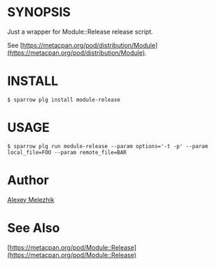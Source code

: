 # SYNOPSIS

Just a wrapper for Module::Release release script.

See [https://metacpan.org/pod/distribution/Module](https://metacpan.org/pod/distribution/Module).

# INSTALL

    $ sparrow plg install module-release

# USAGE

    $ sparrow plg run module-release --param options='-t -p' --param local_file=FOO --param remote_file=BAR

# Author

[Alexey Melezhik](mailto:melezhik@gmail.com)

# See Also

[https://metacpan.org/pod/Module::Release](https://metacpan.org/pod/Module::Release)


